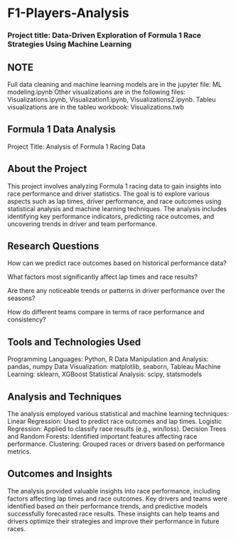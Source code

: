 # F1-Players-Analysis

### Project title: Data-Driven Exploration of Formula 1 Race Strategies Using Machine Learning

## NOTE 
Full data cleaning and machine learning models are in the jupyter file: ML modeling.ipynb
Other visualizations are in the following files: Visualizations.ipynb, Visualization1.ipynb, Visualizations2.ipynb.
Tableu visualizations are in the tableu workbook: Visualizations.twb

## Formula 1 Data Analysis
Project Title: Analysis of Formula 1 Racing Data

## About the Project
This project involves analyzing Formula 1 racing data to gain insights into race performance and driver statistics. The goal is to explore various aspects such as lap times, driver performance, and race outcomes using statistical analysis and machine learning techniques. The analysis includes identifying key performance indicators, predicting race outcomes, and uncovering trends in driver and team performance.

## Research Questions
How can we predict race outcomes based on historical performance data?

What factors most significantly affect lap times and race results?

Are there any noticeable trends or patterns in driver performance over the seasons?

How do different teams compare in terms of race performance and consistency?

## Tools and Technologies Used
Programming Languages: Python, R
Data Manipulation and Analysis: pandas, numpy
Data Visualization: matplotlib, seaborn, Tableau
Machine Learning: sklearn, XGBoost
Statistical Analysis: scipy, statsmodels

## Analysis and Techniques
The analysis employed various statistical and machine learning techniques:
Linear Regression: Used to predict race outcomes and lap times.
Logistic Regression: Applied to classify race results (e.g., win/loss).
Decision Trees and Random Forests: Identified important features affecting race performance.
Clustering: Grouped races or drivers based on performance metrics.

## Outcomes and Insights
The analysis provided valuable insights into race performance, including factors affecting lap times and race outcomes. Key drivers and teams were identified based on their performance trends, and predictive models successfully forecasted race results. These insights can help teams and drivers optimize their strategies and improve their performance in future races.
